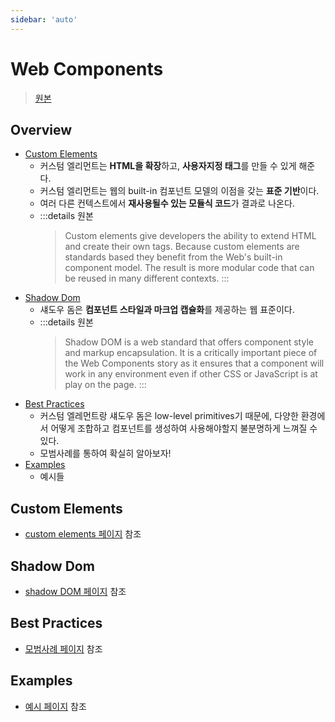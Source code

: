 ```yaml
---
sidebar: 'auto'
---
```


# Web Components

> [원본](https://developers.google.com/web/fundamentals/web-components)

## Overview

- [Custom Elements](#custom-elements)
  - 커스텀 엘리먼트는 **HTML을 확장**하고, **사용자지정 태그**를 만들 수 있게 해준다.
  - 커스텀 엘리먼트는 웹의 built-in 컴포넌트 모델의 이점을 갖는 **표준 기반**이다.
  - 여러 다른 컨텍스트에서 **재사용될수 있는 모듈식 코드**가 결과로 나온다.
  - :::details 원본
    > Custom elements give developers the ability to extend HTML and create
    > their own tags. Because custom elements are standards based they benefit
    > from the Web's built-in component model.
    > The result is more modular code that can be reused in many different contexts.
    :::  
- [Shadow Dom](#shadow-dom)
  - 섀도우 돔은 **컴포넌트 스타일과 마크업 캡슐화**를 제공하는 웹 표준이다.
  - :::details 원본
    > Shadow DOM is a web standard that offers component style and markup encapsulation.
    > It is a critically important piece of the Web Components story as it ensures
    > that a component will work in any environment even if other CSS or JavaScript
    > is at play on the page.
    :::
- [Best Practices](#best-practices)
  - 커스텀 엘레먼트랑 섀도우 돔은 low-level primitives기 때문에, 다양한 환경에서
    어떻게 조합하고 컴포넌트를 생성하여 사용해야할지 불분명하게 느껴질 수 있다.
  - 모범사례를 통하여 확실히 알아보자!
- [Examples](#examples)
  - 예시들

## Custom Elements

- [custom elements 페이지](./wc-custom-elements.md) 참조

## Shadow Dom

- [shadow DOM 페이지](./wc-shadow-dom.md) 참조

## Best Practices

- [모범사례 페이지](./wc-best-practices.md) 참조

## Examples

- [예시 페이지](./wc-examples.md) 참조
